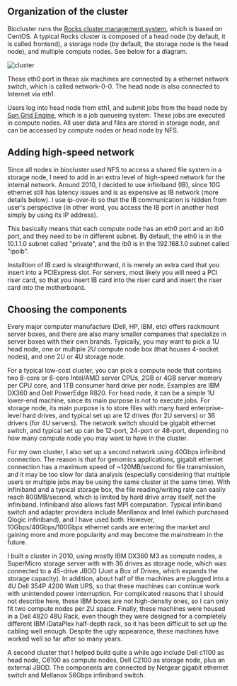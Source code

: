 ## Organization of the cluster

Biocluster runs the [Rocks cluster management system](http://www.rocksclusters.org), which is based on CentOS. A typical Rocks cluster is composed of a head node (by default, it is called frontend), a storage node (by default, the storage node is the head node), and multiple compute nodes. See below for a diagram.

![cluster](https://cloud.githubusercontent.com/assets/5926328/12101852/c97c8e00-b2eb-11e5-8e21-949d4960fb46.png)

These eth0 port in these six machines are connected by a ethernet network switch, which is called network-0-0. The head node is also connected to Internet via eth1.

Users log into head node from eth1, and submit jobs from the head node by [Sun Grid Engine](https://en.wikipedia.org/wiki/Oracle_Grid_Engine), which is a job queueing system. These jobs are executed in compute nodes. All user data and files are stored in storage node, and can be accessed by compute nodes or head node by NFS.

## Adding high-speed network

Since all nodes in biocluster used NFS to access a shared file system in a storage node, I need to add in an extra level of high-speed network for the internal network. Around 2010, I decided to use infiniband (IB), since 10G ethernet still has latency issues and is as expensive as IB network (more details below). I use ip-over-ib so that the IB communication is hidden from user's perspective (in other word, you access the IB port in another host simply by using its IP address).

This basically means that each compute node has an eth0 port and an ib0 port, and they need to be in different subnet. By default, the eth0 is in the 10.1.1.0 subnet called "private", and the ib0 is in the 192.168.1.0 subnet called "ipoib".

Installtion of IB card is straightforward, it is merely an extra card that you insert into a PCIExpress slot. For servers, most likely you will need a PCI riser card, so that you insert IB card into the riser card and insert the riser card into the motherboard. 

## Choosing the components

Every major computer manufacture (Dell, HP, IBM, etc) offers rackmount server boxes, and there are also many smaller companies that specialize in server boxes with their own brands. Typically, you may want to pick a 1U head node, one or multiple 2U compute node box (that houses 4-socket nodes), and one 2U or 4U storage node. 

For a typical low-cost cluster, you can pick a compute node that contains two 8-core or 6-core Intel/AMD server CPUs, 2GB or 4GB server memory per CPU core, and 1TB consumer hard drive per node. Examples are IBM DX360 and Dell PowerEdge R820. For head node, it can be a simple 1U lower-end machine, since its main purpose is not to execute jobs. For storage node, its main purpose is to store files with many hard enterprise-level hard drives, and typical set up are 12 drives (for 2U servers) or 36 drivers (for 4U servers). The network switch should be gigabit ethernet switch, and typical set up can be 12-port, 24-port or 48-port, depending no how many compute node you may want to have in the cluster.

For my own cluster, I also set up a second network using 40Gbps infinibnd connection. The reason is that for genomics applications, gigabit ethernet connection has a maximum speed of ~120MB/second for file transmission, and it may be too slow for data analysis (especially considering that multiple users or multiple jobs may be using the same cluster at the same time). With infiniband and a typical storage box, the file reading/writing rate can easily reach 800MB/second, which is limited by hard drive array itself, not the infiniband. Infiniband also allows fast MPI computation. Typical infiniband switch and adapter providers include Menllanox and Intel (which purchased Qlogic infiniband), and I have used both. However, 10Gbps/40Gbps/100Gbpx ethernet cards are entering the market and gaining more and more popularity and may become the mainstream in the future. 

I built a cluster in 2010, using mostly IBM DX360 M3 as compute nodes, a SuperMicro storage server with with 36 drives as storage node, which was connected to a 45-drive JBOD (Just a Box of Drives, which expands the storage capacity). In addition, about half of the machines are plugged into a 4U Dell 354P 4200 Watt UPS, so that these machines can continue work with unintended power interruption. For complicated reasons that I should not describe here, these IBM boxes are not high-density ones, so I can only fit two compute nodes per 2U space. Finally, these machines were housed in a Dell 4820 48U Rack, even though they were designed for a completely different IBM iDataPlex half-depth rack, so it has been difficult to set up the cabling well enough. Despite the ugly appearance, these machines have worked well so far after so many years.

A second cluster that I helped build quite a while ago include Dell c1100 as head node, C6100 as compute nodes, Dell C2100 as storage node, plus an external JBOD. The components are connected by Netgear gigabit ethernet switch and Mellanox 56Gbps infiniband switch.













